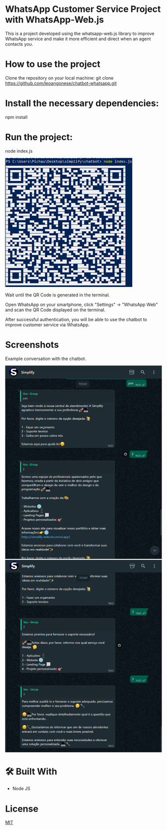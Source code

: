 # WhatsApp Customer Service Project with WhatsApp-Web.js
This is a project developed using the whatsapp-web.js library to improve WhatsApp service and make it more efficient and direct when an agent contacts you.

# How to use the project
Clone the repository on your local machine:
git clone https://github.com/leoangonese/chatbot-whatsapp.git

# Install the necessary dependencies:
npm install

# Run the project:

node index.js

![App Screenshot](3.png)

Wait until the QR Code is generated in the terminal.

Open WhatsApp on your smartphone, click "Settings" -> "WhatsApp Web" and scan the QR Code displayed on the terminal.

After successful authentication, you will be able to use the chatbot to improve customer service via WhatsApp.

# Screenshots
Example conversation with the chatbot.

![App Screenshot](1.png)
![App Screenshot](2.png)

# 🛠 Built With

- Node JS

# License

[MIT](https://choosealicense.com/licenses/mit/)
